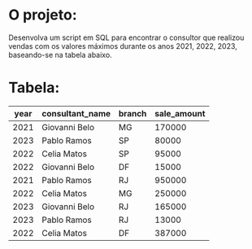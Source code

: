 # O projeto:
Desenvolva um script em SQL para encontrar o consultor que realizou vendas com os valores máximos durante os anos 2021, 2022, 2023, baseando-se na tabela abaixo.

# Tabela:
| year | consultant_name | branch | sale_amount |
|------|------------------|--------|-------------|
| 2021 | Giovanni Belo   | MG     | 170000      |
| 2023 | Pablo Ramos     | SP     | 80000       |
| 2022 | Celia Matos     | SP     | 95000       |
| 2022 | Giovanni Belo   | DF     | 15000       |
| 2021 | Pablo Ramos     | RJ     | 950000      |
| 2022 | Celia Matos     | MG     | 250000      |
| 2023 | Giovanni Belo   | RJ     | 165000      |
| 2023 | Pablo Ramos     | RJ     | 13000       |
| 2022 | Celia Matos     | DF     | 387000      |
